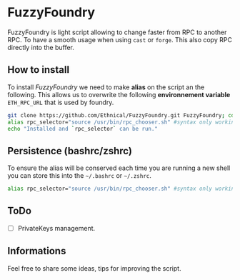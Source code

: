 # FuzzyFoundry
FuzzyFoundry is light script allowing to change faster from RPC to another RPC. To have a smooth usage when using `cast` or `forge`. 
This also copy RPC directly into the buffer. 


## How to install
To install *FuzzyFoundry* we need to make **alias** on the script an the following. 
This allows us to overwrite the following **environnement variable** `ETH_RPC_URL` that is used by foundry.

```bash
git clone https://github.com/Ethnical/FuzzyFoundry.git FuzzyFoundry; cd FuzzyFoundry; cp rpc_chooser.sh /usr/bin/rpc_chooser.sh
alias rpc_selector="source /usr/bin/rpc_chooser.sh" #syntax only working with zsh, bash (fish user need to check manually). 
echo "Installed and `rpc_selector` can be run."
```

## Persistence (bashrc/zshrc)
To ensure the alias will be conserved each time you are running a new shell you can store this into the `~/.bashrc` or `~/.zshrc`. 
```bash
alias rpc_selector="source /usr/bin/rpc_chooser.sh" #syntax only working with zsh, bash (fish user need to check manually). 
```

## ToDo

- [ ] PrivateKeys management.

## Informations
Feel free to share some ideas, tips for improving the script.
